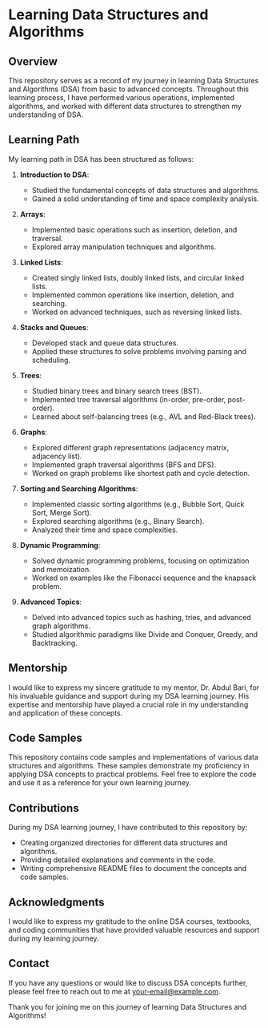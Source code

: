 # Learning Data Structures and Algorithms

## Overview

This repository serves as a record of my journey in learning Data Structures and Algorithms (DSA) from basic to advanced concepts. Throughout this learning process, I have performed various operations, implemented algorithms, and worked with different data structures to strengthen my understanding of DSA.

## Learning Path

My learning path in DSA has been structured as follows:

1. **Introduction to DSA**:
   - Studied the fundamental concepts of data structures and algorithms.
   - Gained a solid understanding of time and space complexity analysis.

2. **Arrays**:
   - Implemented basic operations such as insertion, deletion, and traversal.
   - Explored array manipulation techniques and algorithms.

3. **Linked Lists**:
   - Created singly linked lists, doubly linked lists, and circular linked lists.
   - Implemented common operations like insertion, deletion, and searching.
   - Worked on advanced techniques, such as reversing linked lists.

4. **Stacks and Queues**:
   - Developed stack and queue data structures.
   - Applied these structures to solve problems involving parsing and scheduling.

5. **Trees**:
   - Studied binary trees and binary search trees (BST).
   - Implemented tree traversal algorithms (in-order, pre-order, post-order).
   - Learned about self-balancing trees (e.g., AVL and Red-Black trees).

6. **Graphs**:
   - Explored different graph representations (adjacency matrix, adjacency list).
   - Implemented graph traversal algorithms (BFS and DFS).
   - Worked on graph problems like shortest path and cycle detection.

7. **Sorting and Searching Algorithms**:
   - Implemented classic sorting algorithms (e.g., Bubble Sort, Quick Sort, Merge Sort).
   - Explored searching algorithms (e.g., Binary Search).
   - Analyzed their time and space complexities.

8. **Dynamic Programming**:
   - Solved dynamic programming problems, focusing on optimization and memoization.
   - Worked on examples like the Fibonacci sequence and the knapsack problem.

9. **Advanced Topics**:
   - Delved into advanced topics such as hashing, tries, and advanced graph algorithms.
   - Studied algorithmic paradigms like Divide and Conquer, Greedy, and Backtracking.

## Mentorship

I would like to express my sincere gratitude to my mentor, Dr. Abdul Bari, for his invaluable guidance and support during my DSA learning journey. His expertise and mentorship have played a crucial role in my understanding and application of these concepts.

## Code Samples

This repository contains code samples and implementations of various data structures and algorithms. These samples demonstrate my proficiency in applying DSA concepts to practical problems. Feel free to explore the code and use it as a reference for your own learning journey.

## Contributions

During my DSA learning journey, I have contributed to this repository by:
- Creating organized directories for different data structures and algorithms.
- Providing detailed explanations and comments in the code.
- Writing comprehensive README files to document the concepts and code samples.

## Acknowledgments

I would like to express my gratitude to the online DSA courses, textbooks, and coding communities that have provided valuable resources and support during my learning journey.

## Contact

If you have any questions or would like to discuss DSA concepts further, please feel free to reach out to me at [your-email@example.com](mailto:marwadishivram@gmail.com).

Thank you for joining me on this journey of learning Data Structures and Algorithms!
